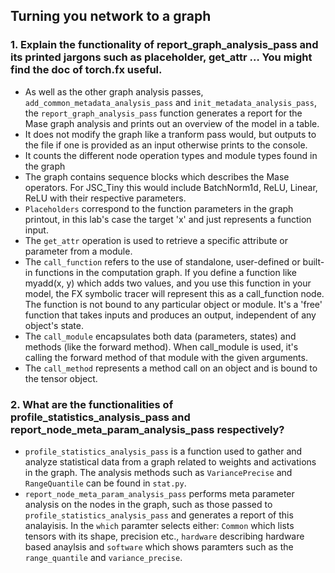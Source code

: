 ## Turning you network to a graph
### 1. Explain the functionality of report_graph_analysis_pass and its printed jargons such as placeholder, get_attr … You might find the doc of torch.fx useful.

* As well as the other graph analysis passes, `add_common_metadata_analysis_pass` and `init_metadata_analysis_pass`, the `report_graph_analysis_pass` function generates a report for the Mase graph analysis and prints out an overview of the model in a table.
* It does not modify the graph like a tranform pass would, but outputs to the file if one is provided as an input otherwise prints to the console.
* It counts the different node operation types and module types found in the graph
* The graph contains sequence blocks which describes the Mase operators. For JSC_Tiny this would include BatchNorm1d, ReLU, Linear, ReLU with their respective parameters. 
* `Placeholders` correspond to the function parameters in the graph printout, in this lab's case the target 'x' and just represents a function input. 
* The `get_attr` operation is used to retrieve a specific attribute or parameter from a module.
* The `call_function` refers to the use of standalone, user-defined or built-in functions in the computation graph. If you define a function like myadd(x, y) which adds two values, and you use this function in your model, the FX symbolic tracer will represent this as a call_function node. The function is not bound to any particular object or module. It's a 'free' function that takes inputs and produces an output, independent of any object's state.
* The `call_module` encapsulates both data (parameters, states) and methods (like the forward method). When call_module is used, it's calling the forward method of that module with the given arguments.
* The `call_method` represents a method call on an object and is bound to the tensor object.

### 2. What are the functionalities of profile_statistics_analysis_pass and report_node_meta_param_analysis_pass respectively?

* `profile_statistics_analysis_pass` is a function used to gather and analyze statistical data from a graph related to weights and activations in the graph. The analysis methods such as `VariancePrecise` and `RangeQuantile` can be found in `stat.py`.
* `report_node_meta_param_analysis_pass` performs meta parameter analysis on the nodes in the graph, such as those passed to `profile_statistics_analysis_pass` and generates a report of this analayisis. In the `which` paramter selects either: `Common` which lists tensors with its shape, precision etc., `hardware` describing hardware based anaylsis and  `software` which shows paramters such as the `range_quantile` and `variance_precise`. 